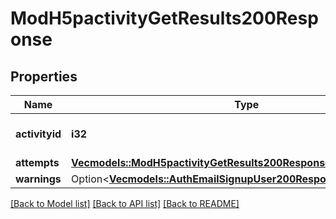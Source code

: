 # ModH5pactivityGetResults200Response

## Properties

Name | Type | Description | Notes
------------ | ------------- | ------------- | -------------
**activityid** | **i32** | Activity course module ID | 
**attempts** | [**Vec<models::ModH5pactivityGetResults200ResponseAttemptsInner>**](mod_h5pactivity_get_results_200_response_attempts_inner.md) |  | 
**warnings** | Option<[**Vec<models::AuthEmailSignupUser200ResponseWarningsInner>**](auth_email_signup_user_200_response_warnings_inner.md)> |  | [optional]

[[Back to Model list]](../README.md#documentation-for-models) [[Back to API list]](../README.md#documentation-for-api-endpoints) [[Back to README]](../README.md)


